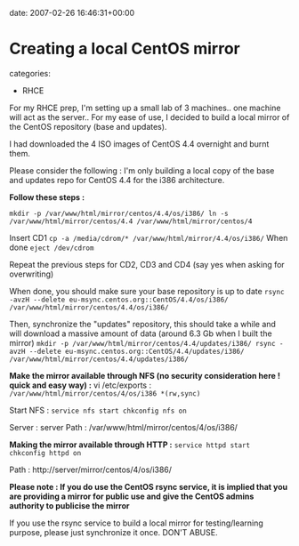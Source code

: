 


date: 2007-02-26 16:46:31+00:00


# Creating a local CentOS mirror

categories:
- RHCE


For my RHCE prep, I'm setting up a small lab of 3 machines.. one machine will act as the server..
For my ease of use, I decided to build a local mirror of the CentOS repository (base and updates).

I had downloaded the 4 ISO images of CentOS 4.4 overnight and burnt them.

Please consider the following :
I'm only building a local copy of the base and updates repo for CentOS 4.4 for the i386 architecture.



**Follow these steps :**

`mkdir -p /var/www/html/mirror/centos/4.4/os/i386/
ln -s /var/www/html/mirror/centos/4.4 /var/www/html/mirror/centos/4`

Insert CD1
`cp -a /media/cdrom/* /var/www/html/mirror/4.4/os/i386/`
When done
`eject /dev/cdrom`

Repeat the previous steps for CD2, CD3 and CD4 (say yes when asking for overwriting)

When done, you should make sure your base repository is up to date
`rsync -avzH --delete eu-msync.centos.org::CentOS/4.4/os/i386/ /var/www/html/mirror/centos/4.4/os/i386/`

Then, synchronize the "updates" repository, this should take a while and will download a massive amount of data (around 6.3 Gb when I built the mirror)
`mkdir -p /var/www/html/mirror/centos/4.4/updates/i386/
rsync -avzH --delete eu-msync.centos.org::CentOS/4.4/updates/i386/ /var/www/html/mirror/centos/4.4/updates/i386/`

**Make the mirror available through NFS (no security consideration here ! quick and easy way) :**
vi /etc/exports :
`/var/www/html/mirror/centos/4/os/i386 *(rw,sync)`

Start NFS :
`service nfs start
chkconfig nfs on`

Server : server
Path : /var/www/html/mirror/centos/4/os/i386/

**Making the mirror available through HTTP :**
`service httpd start
chkconfig httpd on`

Path : http://server/mirror/centos/4/os/i386/


**Please note :
If you do use the CentOS rsync service, it is implied that you are providing a mirror for public use and give the CentOS admins authority to publicise the mirror**

If you use the rsync service to build a local mirror for testing/learning purpose, please just synchronize it once. DON'T ABUSE.
